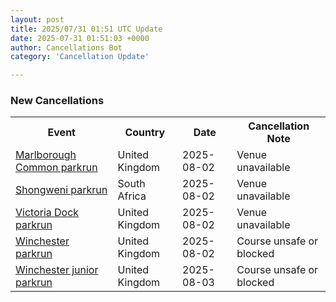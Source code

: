 ```yaml
---
layout: post
title: 2025/07/31 01:51 UTC Update
date: 2025-07-31 01:51:03 +0000
author: Cancellations Bot
category: 'Cancellation Update'

---
```


<h3>New Cancellations</h3>
<div class='hscrollable'>
<table style='width: 100%'>
    <tr>
        <th>Event</th>
        <th>Country</th>
        <th>Date</th>
        <th>Cancellation Note</th>
    </tr>
    <tr>
        <td><a href="https://www.parkrun.org.uk/marlboroughcommon">Marlborough Common parkrun</a></td>
        <td>United Kingdom</td>
        <td>2025-08-02</td>
        <td>Venue unavailable</td>
    </tr>
    <tr>
        <td><a href="https://www.parkrun.co.za/shongweni">Shongweni parkrun</a></td>
        <td>South Africa</td>
        <td>2025-08-02</td>
        <td>Venue unavailable</td>
    </tr>
    <tr>
        <td><a href="https://www.parkrun.org.uk/victoriadock">Victoria Dock parkrun</a></td>
        <td>United Kingdom</td>
        <td>2025-08-02</td>
        <td>Venue unavailable</td>
    </tr>
    <tr>
        <td><a href="https://www.parkrun.org.uk/winchester">Winchester parkrun</a></td>
        <td>United Kingdom</td>
        <td>2025-08-02</td>
        <td>Course unsafe or blocked</td>
    </tr>
    <tr>
        <td><a href="https://www.parkrun.org.uk/winchester-juniors">Winchester junior parkrun</a></td>
        <td>United Kingdom</td>
        <td>2025-08-03</td>
        <td>Course unsafe or blocked</td>
    </tr>
</table>
</div>
